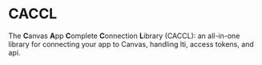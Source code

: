 # CACCL
The **C**anvas **A**pp **C**omplete **C**onnection **L**ibrary (CACCL): an all-in-one library for connecting your app to Canvas, handling lti, access tokens, and api.
